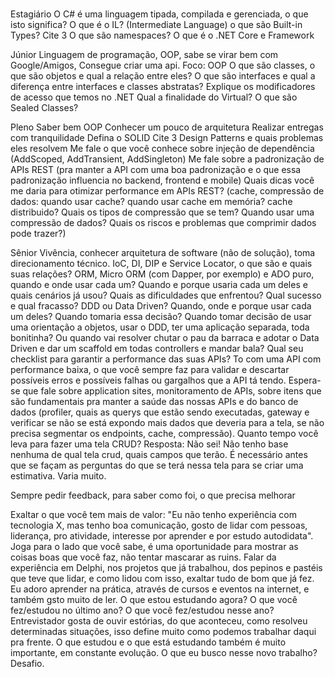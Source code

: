 # 

Estagiário 
O C# é uma linguagem tipada, compilada e gerenciada, o que isto significa? 
O que é o IL? (Intermediate Language) 
o que são Built-in Types? Cite 3 
O que são namespaces? 
O que é o .NET Core e Framework

Júnior 
Linguagem de programação, OOP, sabe se virar bem com Google/Amigos, Consegue criar uma api. 
Foco: OOP O que são classes, o que são objetos e qual a relação entre eles? 
O que são interfaces e qual a diferença entre interfaces e classes abstratas? 
Explique os modificadores de acesso que temos no .NET 
Qual a finalidade do Virtual? 
O que são Sealed Classes?

Pleno 
Saber bem OOP 
Conhecer um pouco de arquitetura 
Realizar entregas com tranquilidade 
Defina o SOLID 
Cite 3 Design Patterns e quais problemas eles resolvem 
Me fale o que você conhece sobre injeção de dependência (AddScoped, AddTransient, AddSingleton) 
Me fale sobre a padronização de APIs REST (pra manter a API com uma boa padronização e o que essa padronização influencia no backend, frontend e mobile) 
Quais dicas você me daria para otimizar performance em APIs REST? (cache, compressão de dados: quando usar cache? quando usar cache em memória? cache distribuido? Quais os tipos de compressão que se tem? Quando usar uma compressão de dados? Quais os riscos e problemas que comprimir dados pode trazer?)

Sênior 
Vivência, conhecer arquitetura de software (não de solução), toma direcionamento técnico. 
IoC, DI, DIP e Service Locator, o que são e quais suas relações? 
ORM, Micro ORM (com Dapper, por exemplo) e ADO puro, quando e onde usar cada um? Quando e porque usaria cada um deles e quais cenários já usou? Quais as dificuldades que enfrentou? Qual sucesso e qual fracasso? 
DDD ou Data Driven? Quando, onde e porque usar cada um deles? Quando tomaria essa decisão? Quando tomar decisão de usar uma orientação a objetos, usar o DDD, ter uma aplicação separada, toda bonitinha? Ou quando vai resolver chutar o pau da barraca e adotar o Data Driven e dar um scaffold em todas controllers e mandar bala? 
Qual seu checklist para garantir a performance das suas APIs? To com uma API com performance baixa, o que você sempre faz para validar e descartar possíveis erros e possíveis falhas ou gargalhos que a API tá tendo. Espera-se que fale sobre application sites, monitoramento de APIs, sobre itens que são fundamentais pra manter a saúde das nossas APIs e do banco de dados (profiler, quais as querys que estão sendo executadas, gateway e verificar se não se está expondo mais dados que deveria para a tela, se não precisa segmentar os endpoints, cache, compressão). 
Quanto tempo você leva para fazer uma tela CRUD? Resposta: Não sei! Não tenho base nenhuma de qual tela crud, quais campos que terão. É necessário antes que se façam as perguntas do que se terá nessa tela para se criar uma estimativa. Varia muito.

Sempre pedir feedback, para saber como foi, o que precisa melhorar

Exaltar o que você tem mais de valor: "Eu não tenho experiência com tecnologia X, mas tenho boa comunicação, gosto de lidar com pessoas, liderança, pro atividade, interesse por aprender e por estudo autodidata". 
Joga para o lado que você sabe, é uma oportunidade para mostrar as coisas boas que você faz, não tentar mascarar as ruins. 
Falar da experiência em Delphi, nos projetos que já trabalhou, dos pepinos e pastéis que teve que lidar, e como lidou com isso, exaltar tudo de bom que já fez.
Eu adoro aprender na prática, através de cursos e eventos na internet, e também gsto muito de ler. 
O que estou estudando agora? O que você fez/estudou no último ano? O que você fez/estudou nesse ano?
Entrevistador gosta de ouvir estórias, do que aconteceu, como resolveu determinadas situações, isso define muito como podemos trabalhar daqui pra frente. O que estudou e o que está estudando também é muito importante, em constante evolução.
O que eu busco nesse novo trabalho? Desafio.